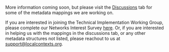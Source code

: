 More information coming soon, but please visit the [Discussions](https://github.com/localcontexts/localcontexts-metadata/discussions) tab for some of the metadata mappings we are working on.

If you are interested in joining the Technical Implementation Working Group, please complete our Networks Interest Survey [here](http://localcontexts.org/network-interest). Or, if you are interested in helping us with the mappings in the discussions tab, or any other metadata structures not listed, please reachout to us at [support@localcontexts.org](mailto:support@localcontexts.org).
